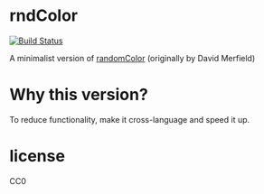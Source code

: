 # rndColor
 [![Build Status](https://travis-ci.org/bumfo/rndColor.svg?branch=master)](https://travis-ci.org/bumfo/rndColor)
 
A minimalist version of [randomColor](https://github.com/davidmerfield/randomColor) (originally by David Merfield)

# Why this version?
To reduce functionality, make it cross-language and speed it up. 

# license
CC0
